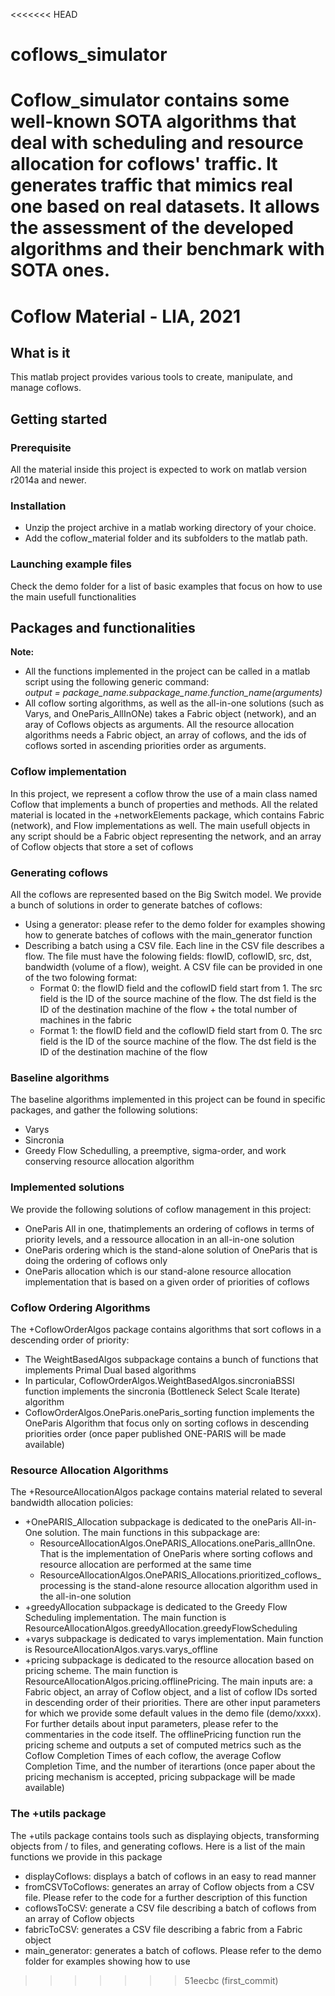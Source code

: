 <<<<<<< HEAD
# coflows_simulator
Coflow_simulator contains some well-known SOTA algorithms that deal with scheduling and resource allocation for coflows' traffic. 
It generates traffic that mimics real one based on real datasets. 
It allows the assessment of the developed algorithms and their benchmark with SOTA ones.
=======
# Coflow Material - LIA, 2021

## What is it
This matlab project provides various tools to create, manipulate, and manage coflows.

## Getting started

### Prerequisite
All the material inside this project is expected to work on matlab version r2014a and newer.

### Installation
 - Unzip the project archive in a matlab working directory of your choice.
 - Add the coflow_material folder and its subfolders to the matlab path.

### Launching example files
Check the demo folder for a list of basic examples that focus on how to use the main usefull functionalities

## Packages and functionalities

**Note:** 
 - All the functions implemented in the project can be called in a matlab script using the following generic command:\
*output = package_name.subpackage_name.function_name(arguments)*
 - All coflow sorting algorithms, as well as the all-in-one solutions (such as Varys, and OneParis_AllInONe) takes a Fabric object (network), and an aray of Coflows objects as arguments. All the resource allocation algorithms needs a Fabric object, an array of coflows, and the ids of coflows sorted in ascending priorities order as arguments.

### Coflow implementation
In this project, we represent a coflow throw the use of a main class named Coflow that implements a bunch of properties and methods.
All the related material is located in the +networkElements package, which contains Fabric (network), and Flow implementations as well.
The main usefull objects in any script should be a Fabric object representing the network, and an array of Coflow objects that store a set of coflows

### Generating coflows
All the coflows are represented based on the Big Switch model. We provide a bunch of solutions in order to generate batches of coflows:
 - Using a generator: please refer to the demo folder for examples showing how to generate batches of coflows with the main_generator function
 - Describing a batch using a CSV file. Each line in the CSV file describes a flow. The file must have the folowing fields: flowID, coflowID, src, dst, bandwidth (volume of a flow), weight. A CSV file can be provided in one of the two folowing format:
    - Format 0: the flowID field and the coflowID field start from 1. The src field is the ID of the source machine of the flow. The dst field is the ID of the destination machine of the flow + the total number of machines in the fabric
    - Format 1: the flowID field and the coflowID field start from 0. The src field is the ID of the source machine of the flow. The dst field is the ID of the destination machine of the flow

### Baseline algorithms
The baseline algorithms implemented in this project can be found in specific packages, and gather the following solutions:
 - Varys
 - Sincronia
 - Greedy Flow Schedulling, a preemptive, sigma-order, and work conserving resource allocation algorithm

### Implemented solutions
We provide the following solutions of coflow management in this project:
 - OneParis All in one, thatimplements an ordering of coflows in terms of priority levels, and a ressource allocation in an all-in-one solution
 - OneParis ordering which is the stand-alone solution of OneParis that is doing the ordering of coflows only
 - OneParis allocation which is our stand-alone resource allocation implementation that is based on a given order of priorities of coflows

### Coflow Ordering Algorithms
The +CoflowOrderAlgos package contains algorithms that sort coflows in a descending order of priority:
 - The WeightBasedAlgos subpackage contains a bunch of functions that implements Primal Dual based algorithms
 - In particular, CoflowOrderAlgos.WeightBasedAlgos.sincroniaBSSI function implements the sincronia (Bottleneck Select Scale Iterate) algorithm
 - CoflowOrderAlgos.OneParis.oneParis_sorting function implements the OneParis Algorithm that focus only on sorting coflows in descending priorities order (once paper published ONE-PARIS will be made available)

### Resource Allocation Algorithms
The +ResourceAllocationAlgos package contains material related to several bandwidth allocation policies:
 - +OnePARIS_Allocation subpackage is dedicated to the oneParis All-in-One solution. The main functions in this subpackage are: 
    - ResourceAllocationAlgos.OnePARIS_Allocations.oneParis_allInOne. That is the implementation of OneParis where sorting coflows and resource allocation are performed at the same time
    - ResourceAllocationAlgos.OnePARIS_Allocations.prioritized_coflows_processing is the stand-alone resource allocation algorithm used in the all-in-one solution
 - +greedyAllocation subpackage is dedicated to the Greedy Flow Scheduling implementation. The main function is ResourceAllocationAlgos.greedyAllocation.greedyFlowScheduling
 - +varys subpackage is dedicated to varys implementation. Main function is ResourceAllocationAlgos.varys.varys_offline
 - +pricing subpackage is dedicated to the resource allocation based on pricing scheme. The main function is ResourceAllocationAlgos.pricing.offlinePricing. The main inputs are: a Fabric object, an array of Coflow object, and a list of coflow IDs sorted in descending order of their priorities. There are other input parameters for which we provide some default values in the demo file (demo/xxxx). For further details about input parameters, please refer to the commentaries in the code itself. The offlinePricing function run the pricing scheme and outputs a set of computed metrics such as the Coflow Completion Times of each coflow, the average Coflow Completion Time, and the number of iterartions
   (once paper about the pricing mechanism is accepted, pricing subpackage will be made available)
### The +utils package
The +utils package contains tools such as displaying objects, transforming objects from / to files, and generating coflows. Here is a list of the main functions we provide in this package
 - displayCoflows: displays a batch of coflows in an easy to read manner
 - fromCSVToCoflows: generates an array of Coflow objects from a CSV file. Please refer to the code for a further description of this function
 - coflowsToCSV: generate a CSV file describing a batch of coflows from an array of Coflow objects
 - fabricToCSV: generates a CSV file describing a fabric from a Fabric object
 - main_generator: generates a batch of coflows. Please refer to the demo folder for examples showing how to use


>>>>>>> 51eecbc (first_commit)
